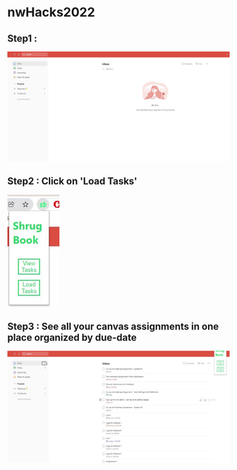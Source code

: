 # nwHacks2022

## Step1 : 
![alt text](1.jpg)

## Step2 : Click on 'Load Tasks'
![alt text](2.jpg)

## Step3 : See all your canvas assignments in one place organized by due-date
![alt text](3.jpg)